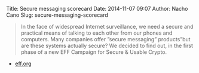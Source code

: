 Title: Secure messaging scorecard
Date: 2014-11-07 09:07
Author: Nacho Cano
Slug: secure-messaging-scorecard

> In the face of widespread Internet surveillance, we need a secure and
> practical means of talking to each other from our phones and
> computers. Many companies offer ”secure messaging” products”but are
> these systems actually secure? We decided to find out, in the first
> phase of a new EFF Campaign for Secure & Usable Crypto.

- [eff.org][]

  [eff.org]: https://www.eff.org/secure-messaging-scorecard
    "Secure messaging scorecard"
